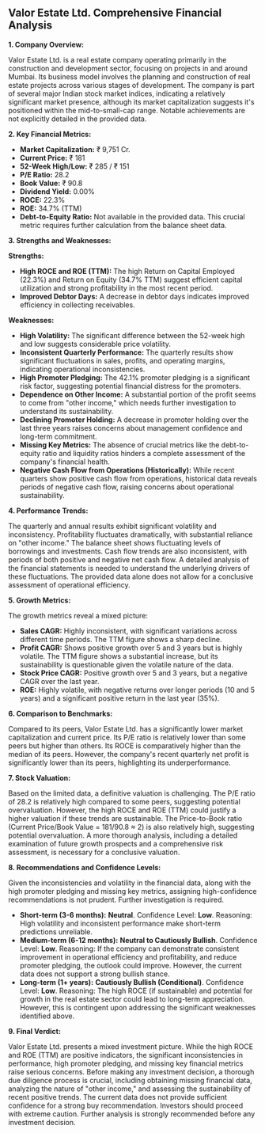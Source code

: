 ## Valor Estate Ltd. Comprehensive Financial Analysis

**1. Company Overview:**

Valor Estate Ltd. is a real estate company operating primarily in the construction and development sector, focusing on projects in and around Mumbai.  Its business model involves the planning and construction of real estate projects across various stages of development.  The company is part of several major Indian stock market indices, indicating a relatively significant market presence, although its market capitalization suggests it's positioned within the mid-to-small-cap range.  Notable achievements are not explicitly detailed in the provided data.


**2. Key Financial Metrics:**

* **Market Capitalization:** ₹ 9,751 Cr.
* **Current Price:** ₹ 181
* **52-Week High/Low:** ₹ 285 / ₹ 151
* **P/E Ratio:** 28.2
* **Book Value:** ₹ 90.8
* **Dividend Yield:** 0.00%
* **ROCE:** 22.3%
* **ROE:** 34.7% (TTM)
* **Debt-to-Equity Ratio:**  Not available in the provided data.  This crucial metric requires further calculation from the balance sheet data.


**3. Strengths and Weaknesses:**

**Strengths:**

* **High ROCE and ROE (TTM):**  The high Return on Capital Employed (22.3%) and Return on Equity (34.7% TTM) suggest efficient capital utilization and strong profitability in the most recent period.
* **Improved Debtor Days:**  A decrease in debtor days indicates improved efficiency in collecting receivables.

**Weaknesses:**

* **High Volatility:** The significant difference between the 52-week high and low suggests considerable price volatility.
* **Inconsistent Quarterly Performance:** The quarterly results show significant fluctuations in sales, profits, and operating margins, indicating operational inconsistencies.
* **High Promoter Pledging:** The 42.1% promoter pledging is a significant risk factor, suggesting potential financial distress for the promoters.
* **Dependence on Other Income:**  A substantial portion of the profit seems to come from "other income," which needs further investigation to understand its sustainability.
* **Declining Promoter Holding:** A decrease in promoter holding over the last three years raises concerns about management confidence and long-term commitment.
* **Missing Key Metrics:** The absence of crucial metrics like the debt-to-equity ratio and liquidity ratios hinders a complete assessment of the company's financial health.
* **Negative Cash Flow from Operations (Historically):** While recent quarters show positive cash flow from operations, historical data reveals periods of negative cash flow, raising concerns about operational sustainability.


**4. Performance Trends:**

The quarterly and annual results exhibit significant volatility and inconsistency.  Profitability fluctuates dramatically, with substantial reliance on "other income."  The balance sheet shows fluctuating levels of borrowings and investments. Cash flow trends are also inconsistent, with periods of both positive and negative net cash flow.  A detailed analysis of the financial statements is needed to understand the underlying drivers of these fluctuations.  The provided data alone does not allow for a conclusive assessment of operational efficiency.


**5. Growth Metrics:**

The growth metrics reveal a mixed picture:

* **Sales CAGR:**  Highly inconsistent, with significant variations across different time periods.  The TTM figure shows a sharp decline.
* **Profit CAGR:** Shows positive growth over 5 and 3 years but is highly volatile.  The TTM figure shows a substantial increase, but its sustainability is questionable given the volatile nature of the data.
* **Stock Price CAGR:**  Positive growth over 5 and 3 years, but a negative CAGR over the last year.
* **ROE:**  Highly volatile, with negative returns over longer periods (10 and 5 years) and a significant positive return in the last year (35%).


**6. Comparison to Benchmarks:**

Compared to its peers, Valor Estate Ltd. has a significantly lower market capitalization and current price. Its P/E ratio is relatively lower than some peers but higher than others.  Its ROCE is comparatively higher than the median of its peers. However, the company's recent quarterly net profit is significantly lower than its peers, highlighting its underperformance.


**7. Stock Valuation:**

Based on the limited data, a definitive valuation is challenging. The P/E ratio of 28.2 is relatively high compared to some peers, suggesting potential overvaluation. However, the high ROCE and ROE (TTM) could justify a higher valuation if these trends are sustainable.  The Price-to-Book ratio (Current Price/Book Value = 181/90.8 ≈ 2) is also relatively high, suggesting potential overvaluation.  A more thorough analysis, including a detailed examination of future growth prospects and a comprehensive risk assessment, is necessary for a conclusive valuation.


**8. Recommendations and Confidence Levels:**

Given the inconsistencies and volatility in the financial data, along with the high promoter pledging and missing key metrics, assigning high-confidence recommendations is not prudent.  Further investigation is required.

* **Short-term (3-6 months):**  **Neutral**.  Confidence Level: **Low**.  Reasoning:  High volatility and inconsistent performance make short-term predictions unreliable.
* **Medium-term (6-12 months):**  **Neutral to Cautiously Bullish**. Confidence Level: **Low**. Reasoning:  If the company can demonstrate consistent improvement in operational efficiency and profitability, and reduce promoter pledging, the outlook could improve.  However, the current data does not support a strong bullish stance.
* **Long-term (1+ years):**  **Cautiously Bullish (Conditional)**. Confidence Level: **Low**. Reasoning:  The high ROCE (if sustainable) and potential for growth in the real estate sector could lead to long-term appreciation. However, this is contingent upon addressing the significant weaknesses identified above.


**9. Final Verdict:**

Valor Estate Ltd. presents a mixed investment picture. While the high ROCE and ROE (TTM) are positive indicators, the significant inconsistencies in performance, high promoter pledging, and missing key financial metrics raise serious concerns.  Before making any investment decision, a thorough due diligence process is crucial, including obtaining missing financial data, analyzing the nature of "other income," and assessing the sustainability of recent positive trends.  The current data does not provide sufficient confidence for a strong buy recommendation.  Investors should proceed with extreme caution.  Further analysis is strongly recommended before any investment decision.
